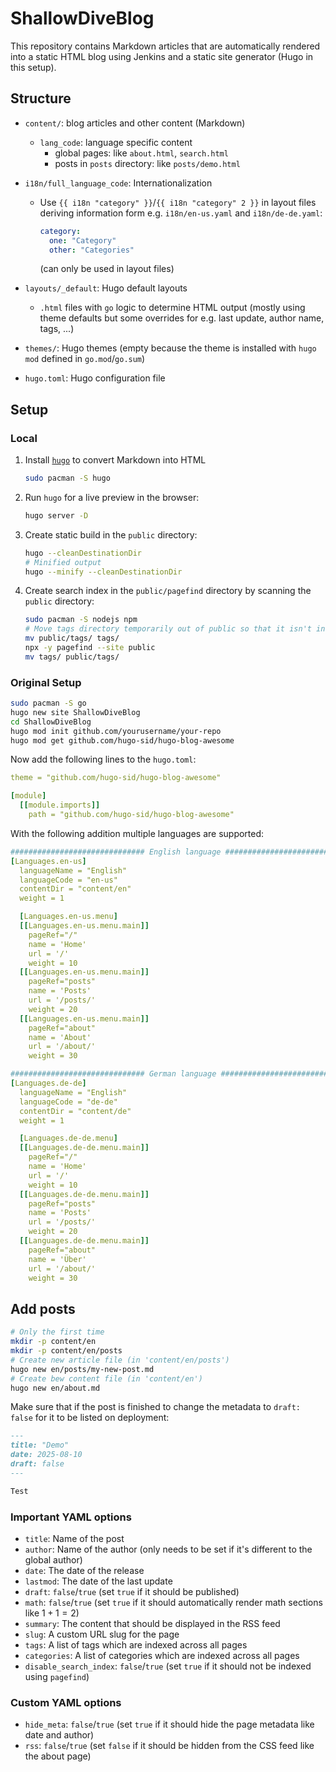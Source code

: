 # ShallowDiveBlog

This repository contains Markdown articles that are automatically rendered into a static HTML blog using Jenkins and a static site generator (Hugo in this setup).

## Structure

- `content/`: blog articles and other content (Markdown)
  - `lang_code`: language specific content
    - global pages: like `about.html`, `search.html`
    - posts in `posts` directory: like `posts/demo.html`
- `i18n/full_language_code`: Internationalization
  - Use `{{ i18n "category" }}`/`{{ i18n "category" 2 }}` in layout files deriving information form e.g. `i18n/en-us.yaml` and `i18n/de-de.yaml`:

    ```yaml
    category:
      one: "Category"
      other: "Categories"
    ```

    (can only be used in layout files)

- `layouts/_default`: Hugo default layouts
  - `.html` files with `go` logic to determine HTML output (mostly using theme defaults but some overrides for e.g. last update, author name, tags, ...)
- `themes/`: Hugo themes (empty because the theme is installed with `hugo mod` defined in `go.mod`/`go.sum`)
- `hugo.toml`: Hugo configuration file

## Setup

### Local

1. Install [`hugo`](https://gohugo.io/) to convert Markdown into HTML

   ```sh
   sudo pacman -S hugo
   ```

2. Run `hugo` for a live preview in the browser:

   ```sh
   hugo server -D
   ```

3. Create static build in the `public` directory:

   ```sh
   hugo --cleanDestinationDir
   # Minified output
   hugo --minify --cleanDestinationDir
   ```

4. Create search index in the `public/pagefind` directory by scanning the `public` directory:

   ```sh
   sudo pacman -S nodejs npm
   # Move tags directory temporarily out of public so that it isn't indexed
   mv public/tags/ tags/
   npx -y pagefind --site public
   mv tags/ public/tags/
   ```

### Original Setup

```sh
sudo pacman -S go
hugo new site ShallowDiveBlog
cd ShallowDiveBlog
hugo mod init github.com/yourusername/your-repo
hugo mod get github.com/hugo-sid/hugo-blog-awesome
```

Now add the following lines to the `hugo.toml`:

```yaml
theme = "github.com/hugo-sid/hugo-blog-awesome"

[module]
  [[module.imports]]
    path = "github.com/hugo-sid/hugo-blog-awesome"
```

With the following addition multiple languages are supported:

```yaml
############################## English language ################################
[Languages.en-us]
  languageName = "English"
  languageCode = "en-us"
  contentDir = "content/en"
  weight = 1

  [Languages.en-us.menu]
  [[Languages.en-us.menu.main]]
    pageRef="/"
    name = 'Home'
    url = '/'
    weight = 10
  [[Languages.en-us.menu.main]]
    pageRef="posts"
    name = 'Posts'
    url = '/posts/'
    weight = 20
  [[Languages.en-us.menu.main]]
    pageRef="about"
    name = 'About'
    url = '/about/'
    weight = 30

############################## German language ################################
[Languages.de-de]
  languageName = "English"
  languageCode = "de-de"
  contentDir = "content/de"
  weight = 1

  [Languages.de-de.menu]
  [[Languages.de-de.menu.main]]
    pageRef="/"
    name = 'Home'
    url = '/'
    weight = 10
  [[Languages.de-de.menu.main]]
    pageRef="posts"
    name = 'Posts'
    url = '/posts/'
    weight = 20
  [[Languages.de-de.menu.main]]
    pageRef="about"
    name = 'Über'
    url = '/about/'
    weight = 30
```

## Add posts

```sh
# Only the first time
mkdir -p content/en
mkdir -p content/en/posts
# Create new article file (in 'content/en/posts')
hugo new en/posts/my-new-post.md
# Create bew content file (in 'content/en')
hugo new en/about.md
```

Make sure that if the post is finished to change the metadata to `draft: false` for it to be listed on deployment:

```markdown
---
title: "Demo"
date: 2025-08-10
draft: false
---

Test
```

### Important YAML options

- `title`: Name of the post
- `author`: Name of the author (only needs to be set if it's different to the global author)
- `date`: The date of the release
- `lastmod`: The date of the last update
- `draft`: `false`/`true` (set `true` if it should be published)
- `math`: `false`/`true` (set `true` if it should automatically render math sections like $1+1=2$)
- `summary`: The content that should be displayed in the RSS feed
- `slug`: A custom URL slug for the page
- `tags`: A list of tags which are indexed across all pages
- `categories`: A list of categories which are indexed across all pages
- `disable_search_index`: `false`/`true` (set `true` if it should not be indexed using `pagefind`)

### Custom YAML options

- `hide_meta`: `false`/`true` (set `true` if it should hide the page metadata like date and author)
- `rss`: `false`/`true` (set `false` if it should be hidden from the CSS feed like the about page)
